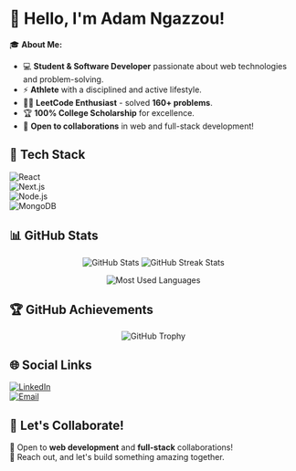 # 👋 Hello, I'm Adam Ngazzou!  

🎓 **About Me:**  
- 💻 **Student & Software Developer** passionate about web technologies and problem-solving.  
- ⚡ **Athlete** with a disciplined and active lifestyle.  
- 🧑‍💻 **LeetCode Enthusiast** - solved **160+ problems**.  
- 🏆 **100% College Scholarship** for excellence.  
- 🚀 **Open to collaborations** in web and full-stack development!  

## 🔧 Tech Stack  
![React](https://img.shields.io/badge/React-20232A?style=for-the-badge&logo=react&logoColor=61DAFB)  
![Next.js](https://img.shields.io/badge/Next.js-000000?style=for-the-badge&logo=nextdotjs&logoColor=white)  
![Node.js](https://img.shields.io/badge/Node.js-43853D?style=for-the-badge&logo=node.js&logoColor=white)  
![MongoDB](https://img.shields.io/badge/MongoDB-4EA94B?style=for-the-badge&logo=mongodb&logoColor=white)  

## 📊 GitHub Stats  

<p align="center">
  <img src="https://github-readme-stats.vercel.app/api?username=AdamNgazzou&show_icons=true&theme=radical" alt="GitHub Stats" />
  <img src="https://github-readme-streak-stats.herokuapp.com/?user=AdamNgazzou&theme=radical" alt="GitHub Streak Stats" />
</p>

<p align="center">
  <img src="https://github-readme-stats.vercel.app/api/top-langs?username=AdamNgazzou&show_icons=true&locale=en&layout=compact&theme=radical" alt="Most Used Languages" />
</p>

## 🏆 GitHub Achievements  
<p align="center">
  <img src="https://github-profile-trophy.vercel.app/?username=AdamNgazzou&theme=radical&no-bg=true&no-frame=true" alt="GitHub Trophy" />
</p>

## 🌐 Social Links  
[![LinkedIn](https://img.shields.io/badge/LinkedIn-0A66C2?style=for-the-badge&logo=linkedin&logoColor=white)](https://www.linkedin.com/in/adam-ngazzou/)  
[![Email](https://img.shields.io/badge/Email-D14836?style=for-the-badge&logo=gmail&logoColor=white)](mailto:adem.ngazzou@horizon-university.tn)  

## 📢 Let's Collaborate!  
🚀 Open to **web development** and **full-stack** collaborations!  
💬 Reach out, and let's build something amazing together.  
